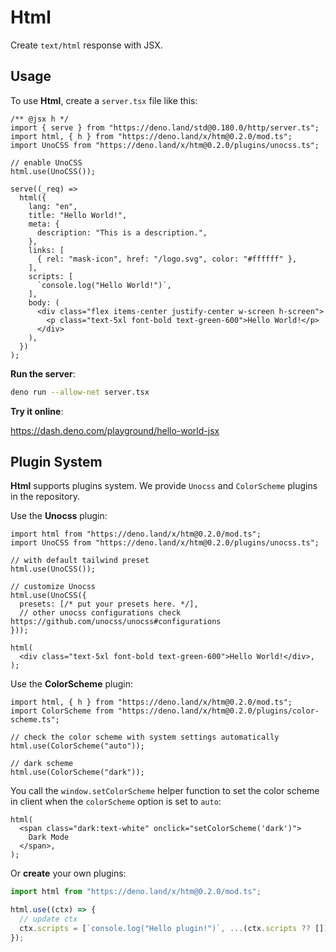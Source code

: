 # Html

Create `text/html` response with JSX.

## Usage

To use **Html**, create a `server.tsx` file like this:

```tsx
/** @jsx h */
import { serve } from "https://deno.land/std@0.180.0/http/server.ts";
import html, { h } from "https://deno.land/x/htm@0.2.0/mod.ts";
import UnoCSS from "https://deno.land/x/htm@0.2.0/plugins/unocss.ts";

// enable UnoCSS
html.use(UnoCSS());

serve((_req) =>
  html({
    lang: "en",
    title: "Hello World!",
    meta: {
      description: "This is a description.",
    },
    links: [
      { rel: "mask-icon", href: "/logo.svg", color: "#ffffff" },
    ],
    scripts: [
      `console.log("Hello World!")`,
    ],
    body: (
      <div class="flex items-center justify-center w-screen h-screen">
        <p class="text-5xl font-bold text-green-600">Hello World!</p>
      </div>
    ),
  })
);
```

**Run the server**:

```bash
deno run --allow-net server.tsx
```

**Try it online**:

https://dash.deno.com/playground/hello-world-jsx

## Plugin System

**Html** supports plugins system. We provide `Unocss` and `ColorScheme` plugins
in the repository.

Use the **Unocss** plugin:

```tsx
import html from "https://deno.land/x/htm@0.2.0/mod.ts";
import UnoCSS from "https://deno.land/x/htm@0.2.0/plugins/unocss.ts";

// with default tailwind preset
html.use(UnoCSS());

// customize Unocss
html.use(UnoCSS({
  presets: [/* put your presets here. */],
  // other unocss configurations check https://github.com/unocss/unocss#configurations
}));

html(
  <div class="text-5xl font-bold text-green-600">Hello World!</div>,
);
```

Use the **ColorScheme** plugin:

```tsx
import html, { h } from "https://deno.land/x/htm@0.2.0/mod.ts";
import ColorScheme from "https://deno.land/x/htm@0.2.0/plugins/color-scheme.ts";

// check the color scheme with system settings automatically
html.use(ColorScheme("auto"));

// dark scheme
html.use(ColorScheme("dark"));
```

You call the `window.setColorScheme` helper function to set the color scheme in
client when the `colorScheme` option is set to `auto`:

```tsx
html(
  <span class="dark:text-white" onclick="setColorScheme('dark')">
    Dark Mode
  </span>,
);
```

Or **create** your own plugins:

```ts
import html from "https://deno.land/x/htm@0.2.0/mod.ts";

html.use((ctx) => {
  // update ctx
  ctx.scripts = [`console.log("Hello plugin!")`, ...(ctx.scripts ?? [])];
});
```
